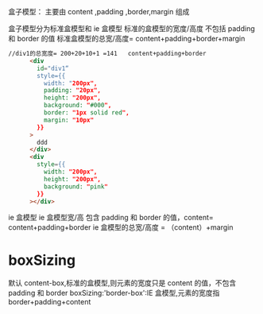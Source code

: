 盒子模型：
主要由 content ,padding ,border,margin 组成

盒子模型分为标准盒模型和 ie 盒模型
标准的盒模型的宽度/高度 不包括 padding 和 border 的值
标准盒模型的总宽/高度= content+padding+border+margin

```html
//div1的总宽度= 200+20+10+1 =141   content+padding+border
      <div
        id="div1“
        style={{
          width: "200px",
          padding: "20px",
          height: "200px",
          background: "#000",
          border: "1px solid red",
          margin: "10px"
        }}
      >
        ddd
      </div>
      <div
        style={{
          width: "200px",
          height: "200px",
          background: "pink"
        }}
      ></div>
```

ie 盒模型
ie 盒模型宽/高 包含 padding 和 border 的值，content= content+padding+border
ie 盒模型的总宽/高度 = （content）+margin

# boxSizing

默认 content-box,标准的盒模型,则元素的宽度只是 content 的值，不包含 padding 和 border
boxSizing:'border-box':IE 盒模型,元素的宽度指 border+padding+content

